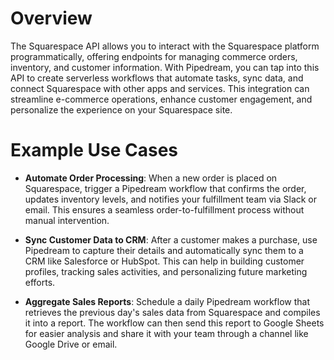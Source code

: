 # Overview

The Squarespace API allows you to interact with the Squarespace platform programmatically, offering endpoints for managing commerce orders, inventory, and customer information. With Pipedream, you can tap into this API to create serverless workflows that automate tasks, sync data, and connect Squarespace with other apps and services. This integration can streamline e-commerce operations, enhance customer engagement, and personalize the experience on your Squarespace site.

# Example Use Cases

- **Automate Order Processing**: When a new order is placed on Squarespace, trigger a Pipedream workflow that confirms the order, updates inventory levels, and notifies your fulfillment team via Slack or email. This ensures a seamless order-to-fulfillment process without manual intervention.

- **Sync Customer Data to CRM**: After a customer makes a purchase, use Pipedream to capture their details and automatically sync them to a CRM like Salesforce or HubSpot. This can help in building customer profiles, tracking sales activities, and personalizing future marketing efforts.

- **Aggregate Sales Reports**: Schedule a daily Pipedream workflow that retrieves the previous day's sales data from Squarespace and compiles it into a report. The workflow can then send this report to Google Sheets for easier analysis and share it with your team through a channel like Google Drive or email.
